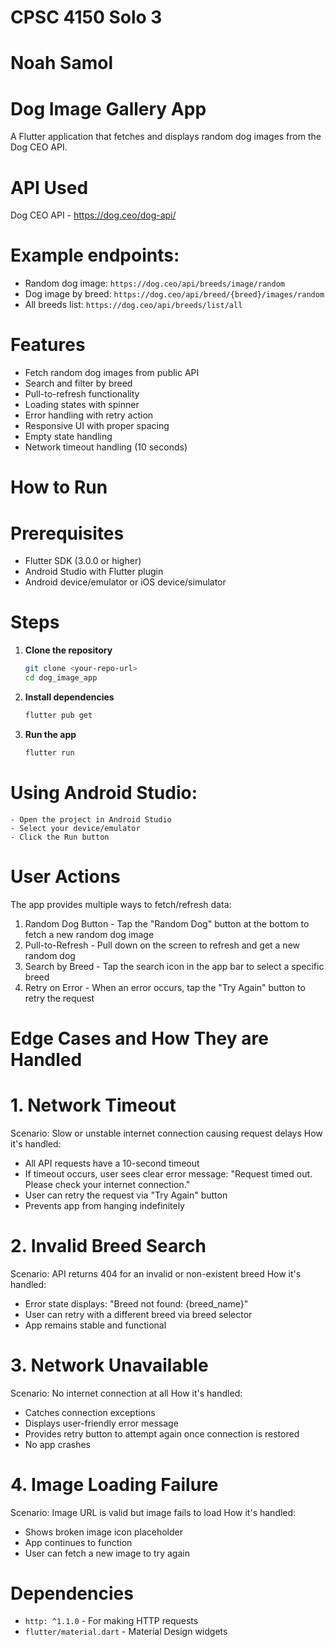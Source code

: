 # CPSC 4150 Solo 3
# Noah Samol
# Dog Image Gallery App

A Flutter application that fetches and displays random dog images from the Dog CEO API.

# API Used
Dog CEO API - https://dog.ceo/dog-api/

# Example endpoints:
- Random dog image: `https://dog.ceo/api/breeds/image/random`
- Dog image by breed: `https://dog.ceo/api/breed/{breed}/images/random`
- All breeds list: `https://dog.ceo/api/breeds/list/all`

# Features
- Fetch random dog images from public API
- Search and filter by breed
- Pull-to-refresh functionality
- Loading states with spinner
- Error handling with retry action
- Responsive UI with proper spacing
- Empty state handling
- Network timeout handling (10 seconds)


# How to Run

# Prerequisites
- Flutter SDK (3.0.0 or higher)
- Android Studio with Flutter plugin
- Android device/emulator or iOS device/simulator

# Steps
1. **Clone the repository**
   ```bash
   git clone <your-repo-url>
   cd dog_image_app
   ```
2. **Install dependencies**
   ```bash
   flutter pub get
   ```
3. **Run the app**
   ```bash
   flutter run
   ```

# Using Android Studio:
    - Open the project in Android Studio
    - Select your device/emulator
    - Click the Run button


# User Actions
The app provides multiple ways to fetch/refresh data:
1. Random Dog Button - Tap the "Random Dog" button at the bottom to fetch a new random dog image
2. Pull-to-Refresh - Pull down on the screen to refresh and get a new random dog
3. Search by Breed - Tap the search icon in the app bar to select a specific breed
4. Retry on Error - When an error occurs, tap the "Try Again" button to retry the request


# Edge Cases and How They are Handled

# 1. Network Timeout
Scenario: Slow or unstable internet connection causing request delays
How it's handled:
- All API requests have a 10-second timeout
- If timeout occurs, user sees clear error message: "Request timed out. Please check your internet connection."
- User can retry the request via "Try Again" button
- Prevents app from hanging indefinitely

# 2. Invalid Breed Search
Scenario: API returns 404 for an invalid or non-existent breed
How it's handled:
- Error state displays: "Breed not found: {breed_name}"
- User can retry with a different breed via breed selector
- App remains stable and functional

# 3. Network Unavailable
Scenario: No internet connection at all
How it's handled:
- Catches connection exceptions
- Displays user-friendly error message
- Provides retry button to attempt again once connection is restored
- No app crashes

# 4. Image Loading Failure
Scenario: Image URL is valid but image fails to load
How it's handled:
- Shows broken image icon placeholder
- App continues to function
- User can fetch a new image to try again

# Dependencies
- `http: ^1.1.0` - For making HTTP requests
- `flutter/material.dart` - Material Design widgets
